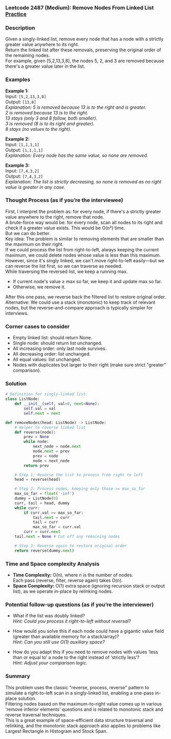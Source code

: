 ### Leetcode 2487 (Medium): Remove Nodes From Linked List [Practice](https://leetcode.com/problems/remove-nodes-from-linked-list)

### Description  
Given a singly-linked list, remove every node that has a node with a strictly greater value anywhere to its right.  
Return the linked list after these removals, preserving the original order of the remaining nodes.  
For example, given [5,2,13,3,8], the nodes 5, 2, and 3 are removed because there's a greater value later in the list.

### Examples  

**Example 1:**  
Input: `[5,2,13,3,8]`  
Output: `[13,8]`  
*Explanation: 5 is removed because 13 is to the right and is greater.  
2 is removed because 13 is to the right.  
13 stays (only 3 and 8 follow, both smaller).  
3 is removed (8 is to its right and greater).  
8 stays (no values to the right).*

**Example 2:**  
Input: `[1,1,1,1]`  
Output: `[1,1,1,1]`  
*Explanation: Every node has the same value, so none are removed.*

**Example 3:**  
Input: `[7,4,3,2]`  
Output: `[7,4,3,2]`  
*Explanation: The list is strictly decreasing, so none is removed as no right value is greater in any case.*

### Thought Process (as if you’re the interviewee)  
First, I interpret the problem as: for every node, if there's a strictly greater value anywhere to the right, remove that node.  
A brute-force way would be: for every node, scan all nodes to its right and check if a greater value exists. This would be O(n²) time.  
But we can do better.  
Key idea: The problem is similar to removing elements that are smaller than the maximum on their right.  
If we could process the list from right-to-left, always keeping the current maximum, we could delete nodes whose value is less than this maximum.  
However, since it's singly linked, we can't move right-to-left easily—but we can reverse the list first, so we can traverse as needed.  
While traversing the reversed list, we keep a running max.  
- If current node's value ≥ max so far, we keep it and update max so far.  
- Otherwise, we remove it.

After this one pass, we reverse back the filtered list to restore original order.  
Alternative: We could use a stack (monotonic) to keep track of relevant nodes, but the reverse-and-compare approach is typically simpler for interviews.

### Corner cases to consider  
- Empty linked list: should return None.
- Single node: should return list unchanged.
- All increasing order: only last node survives.
- All decreasing order: list unchanged.
- All equal values: list unchanged.
- Nodes with duplicates but larger to their right (make sure strict "greater" comparison).

### Solution

```python
# Definition for singly-linked list:
class ListNode:
    def __init__(self, val=0, next=None):
        self.val = val
        self.next = next

def removeNodes(head: ListNode) -> ListNode:
    # Helper to reverse linked list
    def reverse(node):
        prev = None
        while node:
            next_node = node.next
            node.next = prev
            prev = node
            node = next_node
        return prev

    # Step 1: Reverse the list to process from right to left
    head = reverse(head)

    # Step 2: Process nodes, keeping only those >= max_so_far
    max_so_far = float('-inf')
    dummy = ListNode(0)
    curr, tail = head, dummy
    while curr:
        if curr.val >= max_so_far:
            tail.next = curr
            tail = curr
            max_so_far = curr.val
        curr = curr.next
    tail.next = None # Cut off any remaining nodes

    # Step 3: Reverse again to restore original order
    return reverse(dummy.next)
```

### Time and Space complexity Analysis  

- **Time Complexity:** O(n), where n is the number of nodes.  
  Each pass (reverse, filter, reverse again) takes O(n).
- **Space Complexity:** O(1) extra space (ignoring recursion stack or output list), as we operate in-place by relinking nodes.

### Potential follow-up questions (as if you’re the interviewer)  

- What if the list was doubly linked?  
  *Hint: Could you process it right-to-left without reversal?*

- How would you solve this if each node could have a gigantic value field (greater than available memory for a stack/array)?  
  *Hint: Can you still use O(1) auxiliary space?*

- How do you adapt this if you need to remove nodes with values ‘less than or equal to’ a node to the right instead of ‘strictly less’?  
  *Hint: Adjust your comparison logic.*

### Summary
This problem uses the classic "reverse, process, reverse" pattern to simulate a right-to-left scan in a singly-linked list, enabling a one-pass in-place solution.  
Filtering nodes based on the maximum-to-right value comes up in various 'remove inferior elements' questions and is related to monotonic stack and reverse traversal techniques.  
This is a great example of space-efficient data structure traversal and relinking, and the monotonic stack approach also applies to problems like Largest Rectangle in Histogram and Stock Span.